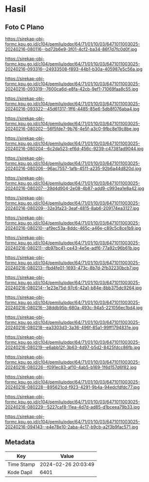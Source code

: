 # Hasil

## Foto C Plano

https://sirekap-obj-formc.kpu.go.id/c104/pemilu/pdpr/64/71/01/10/03/6471011003025-20240216-080116--bd72b6e9-3f01-4cf2-ba34-86f7d7fc0d0f.jpg

https://sirekap-obj-formc.kpu.go.id/c104/pemilu/pdpr/64/71/01/10/03/6471011003025-20240216-093316--24933508-f893-44b1-b30a-405987e5c56a.jpg

https://sirekap-obj-formc.kpu.go.id/c104/pemilu/pdpr/64/71/01/10/03/6471011003025-20240216-093319--7600ca6d-e8fa-42cb-9ef1-71069faa8c55.jpg

https://sirekap-obj-formc.kpu.go.id/c104/pemilu/pdpr/64/71/01/10/03/6471011003025-20240216-093322--45d61317-1ff6-4485-85e6-5db8f076aba4.jpg

https://sirekap-obj-formc.kpu.go.id/c104/pemilu/pdpr/64/71/01/10/03/6471011003025-20240216-080202--56f5fde7-9b76-4e5f-a3c0-9fbc8e19c8be.jpg

https://sirekap-obj-formc.kpu.go.id/c104/pemilu/pdpr/64/71/01/10/03/6471011003025-20240216-080204--6c2da523-ef6d-456c-9239-c47381ad9044.jpg

https://sirekap-obj-formc.kpu.go.id/c104/pemilu/pdpr/64/71/01/10/03/6471011003025-20240216-080206--96ac7557-1afb-4511-a235-92b6a44d820d.jpg

https://sirekap-obj-formc.kpu.go.id/c104/pemilu/pdpr/64/71/01/10/03/6471011003025-20240216-080207--39d4d904-2e08-4b87-add9-c993ea1e8a42.jpg

https://sirekap-obj-formc.kpu.go.id/c104/pemilu/pdpr/64/71/01/10/03/6471011003025-20240216-080209--32e3fa23-3eaf-4815-8ab6-209174ea3127.jpg

https://sirekap-obj-formc.kpu.go.id/c104/pemilu/pdpr/64/71/01/10/03/6471011003025-20240216-080210--af9ec53a-8ddc-465c-a46e-c89c5c8ce1b9.jpg

https://sirekap-obj-formc.kpu.go.id/c104/pemilu/pdpr/64/71/01/10/03/6471011003025-20240216-080211--db97bc41-ce43-4e5e-adf6-77a92c96b61b.jpg

https://sirekap-obj-formc.kpu.go.id/c104/pemilu/pdpr/64/71/01/10/03/6471011003025-20240216-080213--fbd4fe01-1693-473c-8b7d-2fb32230bcb7.jpg

https://sirekap-obj-formc.kpu.go.id/c104/pemilu/pdpr/64/71/01/10/03/6471011003025-20240216-080214--1e23e75d-97c6-42a1-b84e-8bb375dc9264.jpg

https://sirekap-obj-formc.kpu.go.id/c104/pemilu/pdpr/64/71/01/10/03/6471011003025-20240216-080216--38ddb95b-680a-493c-94a5-221056ec1bd4.jpg

https://sirekap-obj-formc.kpu.go.id/c104/pemilu/pdpr/64/71/01/10/03/6471011003025-20240216-080218--ea3303d3-3a36-496f-85a1-99ff1794831e.jpg

https://sirekap-obj-formc.kpu.go.id/c104/pemilu/pdpr/64/71/01/10/03/6471011003025-20240216-080219--e6abb12f-3b63-4d97-b5d2-8425fdcc86fb.jpg

https://sirekap-obj-formc.kpu.go.id/c104/pemilu/pdpr/64/71/01/10/03/6471011003025-20240216-080226--f091ec83-af10-4ab5-b169-1f6d157d6f82.jpg

https://sirekap-obj-formc.kpu.go.id/c104/pemilu/pdpr/64/71/01/10/03/6471011003025-20240216-080228--895621cd-f923-4291-9b4a-94edcfdfdc77.jpg

https://sirekap-obj-formc.kpu.go.id/c104/pemilu/pdpr/64/71/01/10/03/6471011003025-20240216-080229--5227caf8-11ea-4d7d-ad85-d1bceea79b33.jpg

https://sirekap-obj-formc.kpu.go.id/c104/pemilu/pdpr/64/71/01/10/03/6471011003025-20240216-094143--e4e78e10-2aba-4c17-b9cb-a2f3b9fac571.jpg


## Metadata

| Key        | Value               |
| ---------- | ------------------- |
| Time Stamp | 2024-02-26 20:03:49 |
| Kode Dapil | 6401                |



